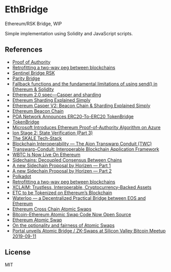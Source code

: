 # EthBridge

Ethereum/RSK Bridge, WIP

Simple implementation using Solidity and JavaScript scripts.

## References

- [Proof of Authority](https://en.wikipedia.org/wiki/Proof-of-authority)
- [Retrofitting a two-way peg between blockchains](https://people.cs.uchicago.edu/~teutsch/papers/dogethereum.pdf)
- [Sentinel Bridge RSK](https://github.com/InfoCorp-Technologies/sentinel-bridge-rsk)
- [Parity Bridge](https://github.com/paritytech/parity-bridge)
- [Fallback functions and the fundamental limitations of using send() in Ethereum & Solidity](https://github.com/ConsenSys/Ethereum-Development-Best-Practices/wiki/Fallback-functions-and-the-fundamental-limitations-of-using-send()-in-Ethereum-&-Solidity)
- [Ethereum 2.0 spec—Casper and sharding](https://github.com/ethereum/eth2.0-specs/blob/master/specs/beacon-chain.md)
- [Ethereum Sharding Explained Simply](https://www.mangoresearch.co/ethereum-sharding-explained-simply/)
- [Ethereum Casper V2: Beacon Chain & Sharding Explained Simply](https://www.mangoresearch.co/ethereum-casper-v2-beacon-chain-sharding-explained-simply/)
- [Ethereum Beacon Chain](https://github.com/ethereum/beacon_chain)
- [POA Network Announces ERC20-To-ERC20 TokenBridge](https://www.ethnews.com/poa-network-announces-erc20-to-erc20-tokenbridge)
- [TokenBridge](https://github.com/poanetwork/token-bridge)
- [Microsoft Introduces Ethereum Proof-of-Authority Algorithm on Azure](https://cointelegraph.com/news/microsoft-introduces-ethereum-proof-of-authority-algorithm-on-azure)
- [Ion Stage 2: State Verification (Part 3)](https://medium.com/clearmatics/ion-stage-2-part-3-state-verification-dbd7ae57f77b)
- [The SKALE Tech-Stack](https://medium.com/skale/the-skale-tech-stack-5beb025acb6a)
- [Blockchain Interoperability — The Aion Transwarp Conduit (TWC)](https://blog.aion.network/blockchain-interoperability-the-aion-transwarp-conduit-twc-4f6ac2e79cec)
- [Transwarp-Conduit: Interoperable Blockchain Application Framework](https://aion.network/media/TWC_Paper_Final.pdf)
- [WBTC Is Now Live On Ethereum](https://blog.kyber.network/wbtc-is-now-live-on-ethereum-4b4e2d1ef76f)
- [Sidechains: Decoupled Consensus Between Chains](https://www.horizen.global/assets/files/Horizen-Sidechains-Decoupled-Consensus-Between-Chains.pdf)
- [A new Sidechain Proposal by Horizen — Part 1](https://medium.com/coinmonks/a-new-sidechain-proposal-by-horizen-part-1-45610d791a05)
- [A new Sidechain Proposal by Horizen — Part 2](https://medium.com/coinmonks/a-new-sidechain-proposal-by-horizen-part-2-8e08e6513a16)
- [Polkadot](https://polkadot.network/#whatisit)
- [Retrofitting a two-way peg between blockchains](https://people.cs.uchicago.edu/~teutsch/papers/dogethereum.pdf)
- [XCLAIM: Trustless, Interoperable, Cryptocurrency-Backed Assets](https://eprint.iacr.org/2018/643.pdf)
- [ETC to be Tokenized on Ethereum’s Blockchain](https://www.trustnodes.com/2019/03/05/etc-to-be-tokenized-on-ethereums-blockchain)
- [Waterloo — a Decentralized Practical Bridge between EOS and Ethereum](https://blog.kyber.network/waterloo-a-decentralized-practical-bridge-between-eos-and-ethereum-1c230ac65524)
- [Ethereum Cross Chain Atomic Swaps](https://medium.com/@DontPanicBurns/ethereum-cross-chain-atomic-swaps-5a91adca4f43)
- [Bitcoin-Ethereum Atomic Swap Code Now Open Source](https://www.coindesk.com/bitcoin-ethereum-atomic-swap-code-now-open-source)
- [Ethereum Atomic Swap](https://github.com/AltCoinExchange/ethatomicswap)
- [On the optionality and fairness of Atomic Swaps](https://eprint.iacr.org/2019/896.pdf)
- [Portal unveils Atomic Bridge / ZK-Swaps at Silicon Valley Bitcoin Meetup 2019-09-11](https://www.youtube.com/watch?v=x1XoYna5daM&feature=youtu.be)

## License

MIT

